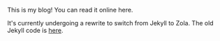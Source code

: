 This is my blog! You can read it online here.

It's currently undergoing a rewrite to switch from Jekyll to Zola. The old Jekyll code is [here](https://github.com/nihilistkitten/blog-old).
